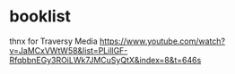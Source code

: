 # booklist
thnx for Traversy Media
https://www.youtube.com/watch?v=JaMCxVWtW58&list=PLillGF-RfqbbnEGy3ROiLWk7JMCuSyQtX&index=8&t=646s